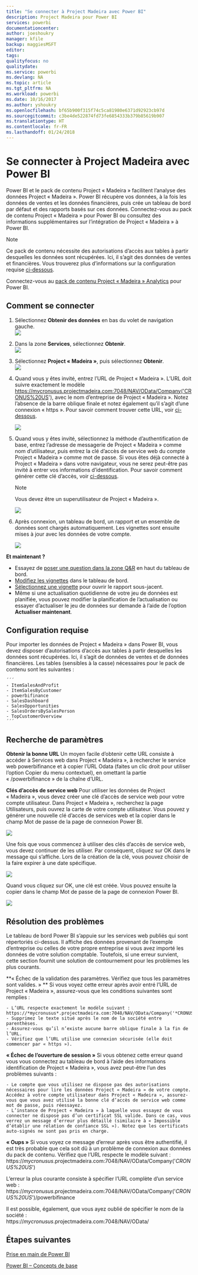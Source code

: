 ```yaml
---
title: "Se connecter à Project Madeira avec Power BI"
description: Project Madeira pour Power BI
services: powerbi
documentationcenter: 
author: joeshoukry
manager: kfile
backup: maggiesMSFT
editor: 
tags: 
qualityfocus: no
qualitydate: 
ms.service: powerbi
ms.devlang: NA
ms.topic: article
ms.tgt_pltfrm: NA
ms.workload: powerbi
ms.date: 10/16/2017
ms.author: yshoukry
ms.openlocfilehash: bf65b900f315f74c5ca81980e6371d92923cb97d
ms.sourcegitcommit: c3be4de522874fd73fe6854333b379b85619b907
ms.translationtype: HT
ms.contentlocale: fr-FR
ms.lasthandoff: 01/24/2018
---
```

# <a name="connect-to-project-madeira-with-power-bi"></a>Se connecter à Project Madeira avec Power BI
Power BI et le pack de contenu Project « Madeira » facilitent l’analyse des données Project « Madeira ». Power BI récupère vos données, à la fois les données de ventes et les données financières, puis crée un tableau de bord par défaut et des rapports basés sur ces données.
Connectez-vous au pack de contenu Project « Madeira » pour Power BI ou consultez des informations supplémentaires sur l’intégration de Project « Madeira » à Power BI.

>[!NOTE]
>Ce pack de contenu nécessite des autorisations d’accès aux tables à partir desquelles les données sont récupérées. Ici, il s’agit des données de ventes et financières. Vous trouverez plus d’informations sur la configuration requise [ci-dessous](#Requirements).

Connectez-vous au [pack de contenu Project « Madeira » Analytics](https://app.powerbi.com/getdata/services/project-madeira) pour Power BI.

## <a name="how-to-connect"></a>Comment se connecter
1. Sélectionnez **Obtenir des données** en bas du volet de navigation gauche.  
    ![](media/service-connect-to-project-madeira/getdata.png)
2. Dans la zone **Services**, sélectionnez **Obtenir**.  
    ![](media/service-connect-to-project-madeira/services.png)
3. Sélectionnez **Project « Madeira »**, puis sélectionnez **Obtenir**.  
    ![](media/service-connect-to-project-madeira/projectmadeira.png)
4. Quand vous y êtes invité, entrez l’URL de Project « Madeira ». L’URL doit suivre exactement le modèle https://mycronusus.projectmadeira.com:7048/NAV/OData/Company('CRONUS%20US'), avec le nom d’entreprise de Project « Madeira ». Notez l’absence de la barre oblique finale et notez également qu’il s’agit d’une connexion « https ». Pour savoir comment trouver cette URL, voir [ci-dessous](#FindingParams).  
   
    ![](media/service-connect-to-project-madeira/params.png)
5. Quand vous y êtes invité, sélectionnez la méthode d’authentification de base, entrez l’adresse de messagerie de Project « Madeira » comme nom d’utilisateur, puis entrez la clé d’accès de service web du compte Project « Madeira » comme mot de passe. Si vous êtes déjà connecté à Project « Madeira » dans votre navigateur, vous ne serez peut-être pas invité à entrer vos informations d’identification. Pour savoir comment générer cette clé d’accès, voir [ci-dessous](#FindingParams).  
   
    >[!NOTE]
    >Vous devez être un superutilisateur de Project « Madeira ».
   
    ![](media/service-connect-to-project-madeira/creds.png)
6. Après connexion, un tableau de bord, un rapport et un ensemble de données sont chargés automatiquement. Les vignettes sont ensuite mises à jour avec les données de votre compte.  
   
    ![](media/service-connect-to-project-madeira/dashboard.png)

**Et maintenant ?**

* Essayez de [poser une question dans la zone Q&R](power-bi-q-and-a.md) en haut du tableau de bord.
* [Modifiez les vignettes](service-dashboard-edit-tile.md) dans le tableau de bord.
* [Sélectionnez une vignette](service-dashboard-tiles.md) pour ouvrir le rapport sous-jacent.
* Même si une actualisation quotidienne de votre jeu de données est planifiée, vous pouvez modifier la planification de l’actualisation ou essayer d’actualiser le jeu de données sur demande à l’aide de l’option **Actualiser maintenant**.

<a name="Requirements"></a>

## <a name="system-requirements"></a>Configuration requise
Pour importer les données de Project « Madeira » dans Power BI, vous devez disposer d’autorisations d’accès aux tables à partir desquelles les données sont récupérées. Ici, il s’agit de données de ventes et de données financières. Les tables (sensibles à la casse) nécessaires pour le pack de contenu sont les suivantes :  
 
    ´´´ 
    - ItemSalesAndProfit  
    - ItemSalesByCustomer  
    - powerbifinance  
    - SalesDashboard  
    - SalesOpportunities  
    - SalesOrdersBySalesPerson  
    - TopCustomerOverview  
    ´´´ 

<a name="FindingParams"></a>

## <a name="finding-parameters"></a>Recherche de paramètres
**Obtenir la bonne URL** Un moyen facile d’obtenir cette URL consiste à accéder à Services web dans Project « Madeira », à rechercher le service web powerbifinance et à copier l’URL Odata (faites un clic droit pour utiliser l’option Copier du menu contextuel), en omettant la partie « /powerbifinance » de la chaîne d’URL.

**Clés d’accès de service web** Pour utiliser les données de Project « Madeira », vous devez créer une clé d’accès de service web pour votre compte utilisateur. Dans Project « Madeira », recherchez la page Utilisateurs, puis ouvrez la carte de votre compte utilisateur. Vous pouvez y générer une nouvelle clé d’accès de services web et la copier dans le champ Mot de passe de la page de connexion Power BI.

![](media/service-connect-to-project-madeira/accesskey.png)

Une fois que vous commencez à utiliser des clés d’accès de service web, vous devez continuer de les utiliser. Par conséquent, cliquez sur OK dans le message qui s’affiche.
Lors de la création de la clé, vous pouvez choisir de la faire expirer à une date spécifique.

![](media/service-connect-to-project-madeira/accesskey2.png)

Quand vous cliquez sur OK, une clé est créée. Vous pouvez ensuite la copier dans le champ Mot de passe de la page de connexion Power BI.

![](media/service-connect-to-project-madeira/accesskey3.png)

## <a name="troubleshooting"></a>Résolution des problèmes
Le tableau de bord Power BI s’appuie sur les services web publiés qui sont répertoriés ci-dessus. Il affiche des données provenant de l’exemple d’entreprise ou celles de votre propre entreprise si vous avez importé les données de votre solution comptable. Toutefois, si une erreur survient, cette section fournit une solution de contournement pour les problèmes les plus courants.

**« Échec de la validation des paramètres. Vérifiez que tous les paramètres sont valides. » ** Si vous voyez cette erreur après avoir entré l’URL de Project « Madeira », assurez-vous que les conditions suivantes sont remplies :  

    - L’URL respecte exactement le modèle suivant : https://*mycronusus*.projectmadeira.com:7048/NAV/OData/Company('*CRONUS%20US*')  
    - Supprimez le texte situé après le nom de la société entre parenthèses.  
    - Assurez-vous qu’il n’existe aucune barre oblique finale à la fin de l’URL.  
    - Vérifiez que l’URL utilise une connexion sécurisée (elle doit commencer par « https »).  

**« Échec de l’ouverture de session »** Si vous obtenez cette erreur quand vous vous connectez au tableau de bord à l’aide des informations identification de Project « Madeira », vous avez peut-être l’un des problèmes suivants :  

    - Le compte que vous utilisez ne dispose pas des autorisations nécessaires pour lire les données Project « Madeira » de votre compte. Accédez à votre compte utilisateur dans Project « Madeira », assurez-vous que vous avez utilisé la bonne clé d’accès de service web comme mot de passe, puis réessayez.  
    - L’instance de Project « Madeira » à laquelle vous essayez de vous connecter ne dispose pas d’un certificat SSL valide. Dans ce cas, vous verrez un message d’erreur plus détaillé (similaire à « Impossible d’établir une relation de confiance SSL »). Notez que les certificats auto-signés ne sont pas pris en charge.  

**« Oups »** Si vous voyez ce message d’erreur après vous être authentifié, il est très probable que cela soit dû à un problème de connexion aux données du pack de contenu. Vérifiez que l’URL respecte le modèle suivant :  
    https://*mycronusus*.projectmadeira.com:7048/NAV/OData/Company('*CRONUS%20US*')

L’erreur la plus courante consiste à spécifier l’URL complète d’un service web :  
    https://*mycronusus*.projectmadeira.com:7048/NAV/OData/Company('*CRONUS%20US*')/powerbifinance

Il est possible, également, que vous ayez oublié de spécifier le nom de la société :   
    https://*mycronusus*.projectmadeira.com:7048/NAV/OData/

## <a name="next-steps"></a>Étapes suivantes
[Prise en main de Power BI](service-get-started.md)

[Power BI – Concepts de base](service-basic-concepts.md)

